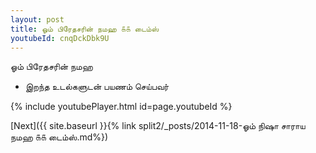 ```yaml
---
layout: post
title: ஓம் பிரேதசரின் நமஹ ௧௧ டைம்ஸ்
youtubeId: cnqDckDbk9U
---
```

 
 
 ஓம் பிரேதசரின் நமஹ  
 
 -  இறந்த உடல்களுடன் பயணம் செய்பவர் 
 
  
 
  
 
 
 
 
 
 


{% include youtubePlayer.html id=page.youtubeId %}
 
[Next]({{ site.baseurl }}{% link  split2/_posts/2014-11-18-ஓம் நிஷா சாராய நமஹ ௧௧ டைம்ஸ்.md%})
 
